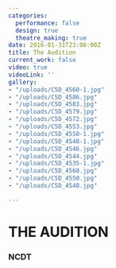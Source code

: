```yaml
---
categories:
  performance: false
  design: true
  theatre_making: true
date: 2016-01-31T23:00:00Z
title: The Audition
current_work: false
video: true
videoLink: ''
gallery:
- "/uploads/C5D_4560-1.jpg"
- "/uploads/C5D_4586.jpg"
- "/uploads/C5D_4583.jpg"
- "/uploads/C5D_4579.jpg"
- "/uploads/C5D_4572.jpg"
- "/uploads/C5D_4553.jpg"
- "/uploads/C5D_4550-1.jpg"
- "/uploads/C5D_4548-1.jpg"
- "/uploads/C5D_4546.jpg"
- "/uploads/C5D_4544.jpg"
- "/uploads/C5D_4535-1.jpg"
- "/uploads/C5D_4560.jpg"
- "/uploads/C5D_4550.jpg"
- "/uploads/C5D_4548.jpg"

---
```

# THE AUDITION

### NCDT